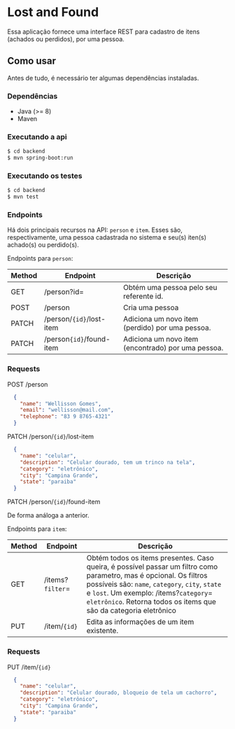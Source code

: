 # Lost and Found

Essa aplicação fornece uma interface REST para cadastro de itens (achados ou perdidos), por uma pessoa.

## Como usar

Antes de tudo, é necessário ter algumas dependências instaladas.

### Dependências

- Java (>= 8)
- Maven

### Executando a api

```bash
$ cd backend
$ mvn spring-boot:run
```

### Executando os testes
```bash
$ cd backend
$ mvn test
```

### Endpoints

Há dois principais recursos na API: `person` e `item`. Esses são, respectivamente, uma pessoa cadastrada no sistema e seu(s) iten(s) achado(s) ou perdido(s).</br>

Endpoints para `person`: </br>

| Method | Endpoint                     | Descrição                                          |
|--------|------------------------------|----------------------------------------------------|
| GET    | /person?id=                  | Obtém uma pessoa pelo seu referente id.            |
| POST   | /person                      | Cria uma pessoa                                    |
| PATCH  | /person/`{id}`/lost-item     | Adiciona um novo item (perdido) por uma pessoa.    |
| PATCH  | /person`{id}`/found-item     | Adiciona um novo item (encontrado) por uma pessoa. |


### Requests

POST /person

```json
  {
    "name": "Wellisson Gomes",
    "email": "wellisson@mail.com",
    "telephone": "83 9 8765-4321"
  }
```

PATCH /person/`{id}`/lost-item

```json
  {
    "name": "celular",
    "description": "Celular dourado, tem um trinco na tela",
    "category": "eletrônico",
    "city": "Campina Grande",
    "state": "paraiba"
  }
```

PATCH /person/`{id}`/found-item

De forma análoga a anterior.

Endpoints para `item`:

| Method | Endpoint                     | Descrição                                          |
|--------|------------------------------|----------------------------------------------------|
| GET    | /items?`filter`=             | Obtém todos os items presentes. Caso queira, é possível passar um filtro como parametro, mas é opcional. Os filtros possíveis são: `name`, `category`, `city`, `state` e `lost`. Um exemplo: /items?`category`= `eletrônico`. Retorna todos os items que são da categoria eletrônico|
| PUT   | /item/`{id}`                  | Edita as informações de um item existente.         |

### Requests

PUT /item/`{id}`

```json
  {
    "name": "celular",
    "description": "Celular dourado, bloqueio de tela um cachorro",
    "category": "eletrônico",
    "city": "Campina Grande",
    "state": "paraiba"
  }
```